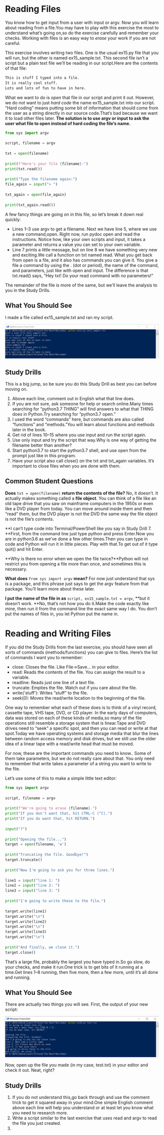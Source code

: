 # Reading Files

You know how to get input from a user with input or argv. Now you will learn about reading from a file.You may have to play with this exercise the most to understand what’s going on,so do the exercise carefully and remember your checks.  Working with files is an easy way to *erase* your work if you are not careful.

This exercise involves writing two files. One is the usual ex15.py file that you will run, but the other is named ex15_sample.txt.  This second file isn’t a script but a plain text file we’ll be reading in our script.Here are the contents of that file:

```markdown
This is stuff I typed into a file.
It is really cool stuff.
Lots and lots of fun to have in here.
```

What we want to do is *open* that file in our script and print it out.  However, we do not want to just *hard code* the name ex15_sample.txt into our script. “Hard coding” means putting some bit of information that should come from the user as a string directly in our source code.That’s bad because we want it to load other files later.  **The solution is to use argv or input to ask the user what file to open instead of hard coding the file’s name.**

````python
from sys import argv

script, filename = argv  

txt = open(filename)

print(f"Here's your file {filename}:")
print(txt.read())

print("Type the filename again:")
file_again = input("> ")

txt_again = open(file_again)

print(txt_again.read())
````

A few fancy things are going on in this file, so let’s break it down real quickly:

+ Lines 1–3 use argv to get a filename. Next we have line 5, where we use a new command,open. Right now, run pydoc open and read the instructions. Notice how, like your own scripts and input, it takes a parameter and returns a value you can set to your own variable.
+ Line 7 prints a little message, but on line 8 we have something very new and exciting.We call a function on txt named read. What you get back from open is a file, and it also has commands you can give it. You give a file a command by using the . (dot or period), the name of the command, and parameters, just like with open and input. The difference is that
  txt.read() says, “Hey txt! Do your read command with no parameters!”

The remainder of the file is more of the same, but we’ll leave the analysis to you in the Study Drills.

## What You Should See

I made a file called ex15_sample.txt and ran my script.

![](/images/ex15_demo_output.png)

## Study Drills

This is a big jump, so be sure you do this Study Drill as best you can before moving on.

1. Above each line, comment out in English what that line does.
2. If you are not sure, ask someone for help or search online.Many times searching for “python3.7 THING” will find answers to what that THING does in Python.Try searching for “python3.7 open.”
3. I used the word “commands” here, but commands are also called “functions” and “methods.”You will learn about functions and methods later in the book.
4. Get rid of lines 10–15 where you use input and run the script again.
5. Use only input and try the script that way.Why is one way of getting the filename better than another?
6. Start python3.7 to start the python3.7 shell, and use open from the prompt just like in this program.
7. Have your script also call close() on the txt and txt_again variables. It’s important to close files when you are done with them.

## Common Student Questions

**Does** `txt = open(filename)` **return the contents of the file?** No, it doesn’t. It actually makes something called a **file object**. You can think of a file like an old tape drive that you saw on mainframe computers in the 1950s or even like a DVD player from today. You can move around inside them and then “read” them, but the DVD player is not the DVD the same way the file object is not the file’s contents.

**I can’t type code into Terminal/PowerShell like you say in Study Drill 7. **First, from the command line just type python and press Enter.Now you are in python3.6 as we’ve done a few other times.Then you can type in code and Python will run it in little pieces. Play with that.To get out of it type quit() and hit Enter.

**Why is there no error when we open the file twice?**Python will not restrict you from opening a file more than once, and sometimes this is necessary.

**What does** `from sys import argv` **mean?** For now just understand that sys is a package, and this phrase just says to get the argv feature from that package. You’ll learn more about these later.

**I put the name of the file in as** `script, ex15_sample.txt = argv`, **but it doesn’t work. **No, that’s not how you do it.Make the code exactly like mine, then run it from the command line the exact same way I do.  You don’t put the names of files in, you let Python put the name in.

# Reading and Writing Files

If you did the Study Drills from the last exercise, you should have seen all sorts of commands (methods/functions) you can give to files. Here’s the list of commands I want you to remember:

+ close: Closes the file. Like File->Save... in your editor.
+ read: Reads the contents of the file. You can assign the result to a variable.
+ readline: Reads just one line of a text file.
+ truncate: Empties the file. Watch out if you care about the file.
+ write('stuff'): Writes “stuff” to the file.
+ seek(0): Moves the read/write location to the beginning of the file.

One way to remember what each of these does is to think of a vinyl record, cassette tape, VHS tape, DVD, or CD player. In the early days of computers, data was stored on each of these kinds of media,so many of the file operations still resemble a storage system that is linear.Tape and DVD drives need to “seek” a specific spot, and then you can read or write at that spot.Today we have operating systems and storage media that blur the lines between random access memory and disk drives, but we still use the older idea of a linear tape with a read/write head that must be moved.

For now, these are the important commands you need to know.. Some of them take parameters, but we do not really care about that. You only need to remember that write takes a parameter of a string you want to write to the file.

Let’s use some of this to make a simple little text editor:

`````python
from sys import argv

script, filename = argv

print(f"We're going to erase {filename}.")
print("If you don't want that, hit CTRL-C (^C).")
print("If you do want that, hit RETURN.")

input("?")

print("Opening the file...")
target = open(filename, 'w')

print("Truncating the file. Goodbye!")
target.truncate()

print("Now I'm going to ask you for three lines.")

line1 = input("line 1: ")
line2 = input("line 2: ")
line3 = input("line 3: ")

print("I'm going to write these to the file.")

target.write(line1)
target.write("\n")
target.write(line2)
target.write("\n")
target.write(line3)
target.write("\n")

print("And finally, we close it.")
target.close()
`````

That’s a large file, probably the largest you have typed in.So go slow, do your checks, and make it run.One trick is to get bits of it running at a time.Get lines 1–8 running, then five more, then a few more, until it’s all done and running.

## What You Should See

There are actually two things you will see. First, the output of your new script:

![](/images/ex16_demo_output.png)

Now, open up the file you made (in my case, test.txt) in your editor and check it out. Neat, right?

## Study Drills

1. If you do not understand this,go back through and use the comment trick to get it squared away in your mind.One simple English comment above each line will help you understand or at least let you know what you need to research more.
2. Write a script similar to the last exercise that uses read and argv to read the file you just created.
3. 
